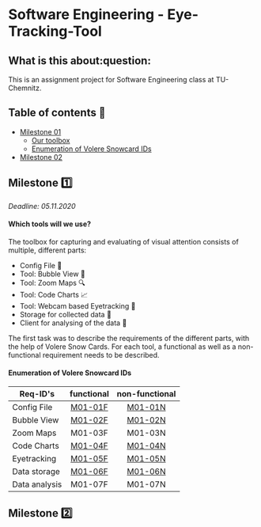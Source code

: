 <h1>Software Engineering - Eye-Tracking-Tool</h1>
<h2> What is this about:question: </h2>
This is an assignment project for Software Engineering class at TU-Chemnitz.

## Table of contents :book:
+ [Milestone 01](#milestone-one)
    + [Our toolbox](#which-tools-will-we-use?)
    + [Enumeration of Volere Snowcard IDs](#enumeration-of-volere-snowcard-ids)
+ [Milestone 02](#milestone-two)
   

## Milestone :one:
*Deadline: 05.11.2020*
#### Which tools will we use?
The toolbox for capturing and evaluating of visual attention consists of multiple, different parts:
- Config File :wrench:
- Tool: Bubble View :wind_chime:
- Tool: Zoom Maps :mag:
- Tool: Code Charts :chart_with_upwards_trend:
- Tool: Webcam based Eyetracking :eyes:
- Storage for collected data :floppy_disk:
- Client for analysing of the data :microscope:

The first task was to describe the requirements of the different parts, with the help of Volere Snow Cards.
For each tool, a functional as well as a non-functional requirement needs to be described.
#### Enumeration of Volere Snowcard IDs

| **Req-ID's**      | functional | non-functional |
|---------------|:----------:|:--------------:|
| Config File   |   [M01-01F](./docs/snowcards/m01/functional/01F.md)  |     [M01-01N](./docs/snowcards/m01/non-functional/01N.md)    |
| Bubble View   |   [M01-02F](./docs/snowcards/m01/functional/02F.md)  |     [M01-02N](./docs/snowcards/m01/non-functional/02N.md)    |
| Zoom Maps     |   M01-03F  |     M01-03N    |
| Code Charts   |   [M01-04F](./docs/snowcards/m01/functional/04F.md)  |     [M01-04N](./docs/snowcards/m01/non-functional/04N.md)    |
| Eyetracking   |   [M01-05F](./docs/snowcards/m01/functional/05F.md)  |     [M01-05N](./docs/snowcards/m01/non-functional/05N.md)    |
| Data storage  |   [M01-06F](./docs/snowcards/m01/functional/06F.md)  |     [M01-06N](./docs/snowcards/m01/non-functional/06N.md)    |
| Data analysis |   M01-07F  |     M01-07N    |

## Milestone :two:
